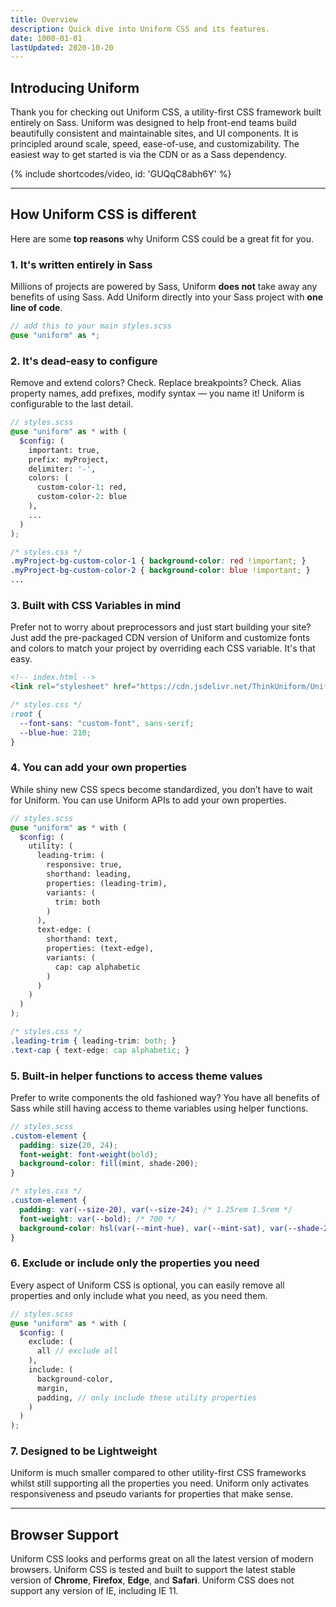 ```yaml
---
title: Overview
description: Quick dive into Uniform CSS and its features.
date: 1000-01-01
lastUpdated: 2020-10-20
---
```


## Introducing Uniform

Thank you for checking out Uniform CSS, a utility-first CSS framework built entirely on Sass. Uniform was designed to help front-end teams build beautifully consistent and maintainable sites, and UI components. It is principled around scale, speed, ease-of-use, and customizability. The easiest way to get started is via the CDN or as a Sass dependency.

{% include shortcodes/video, id: 'GUQqC8abh6Y' %}

---

## How Uniform CSS is different

Here are some **top reasons** why Uniform CSS could be a great fit for you.

### 1. It's written entirely in Sass

Millions of projects are powered by Sass, Uniform **does not** take away any benefits of using Sass. Add Uniform directly into your Sass project with **one line of code**.

```scss
// add this to your main styles.scss
@use "uniform" as *;
```

### 2. It's dead-easy to configure

Remove and extend colors? Check. Replace breakpoints? Check. Alias property names, add prefixes, modify syntax — you name it! Uniform is configurable to the last detail.

```scss
// styles.scss
@use "uniform" as * with (
  $config: (
    important: true,
    prefix: myProject,
    delimiter: '-',
    colors: (
      custom-color-1: red,
      custom-color-2: blue
    ),
    ...
  )
);
```

```css
/* styles.css */
.myProject-bg-custom-color-1 { background-color: red !important; }
.myProject-bg-custom-color-2 { background-color: blue !important; }
...
```

### 3. Built with CSS Variables in mind

Prefer not to worry about preprocessors and just start building your site? Just add the pre-packaged CDN version of Uniform and customize fonts and colors to match your project by overriding each CSS variable. It's that easy.

```html
<!-- index.html -->
<link rel="stylesheet" href="https://cdn.jsdelivr.net/ThinkUniform/UniformCSS/dist/uniform.min.css" />
```

```css
/* styles.css */
:root {
  --font-sans: "custom-font", sans-serif;
  --blue-hue: 210;
}
```

### 4. You can add your own properties

While shiny new CSS specs become standardized, you don’t have to wait for Uniform. You can use Uniform APIs to add your own properties.

```scss
// styles.scss
@use "uniform" as * with (
  $config: (
    utility: (
      leading-trim: (
        responsive: true,
        shorthand: leading,
        properties: (leading-trim),
        variants: (
          trim: both
        )
      ),
      text-edge: (
        shorthand: text,
        properties: (text-edge),
        variants: (
          cap: cap alphabetic
        )
      )
    )
  )
);
```

```css
/* styles.css */
.leading-trim { leading-trim: both; }
.text-cap { text-edge: cap alphabetic; }
```

### 5. Built-in helper functions to access theme values

Prefer to write components the old fashioned way? You have all benefits of Sass while still having access to theme variables using helper functions.

```scss
// styles.scss
.custom-element {
  padding: size(20, 24);
  font-weight: font-weight(bold);
  background-color: fill(mint, shade-200);
}
```

```css
/* styles.css */
.custom-element {
  padding: var(--size-20), var(--size-24); /* 1.25rem 1.5rem */
  font-weight: var(--bold); /* 700 */
  background-color: hsl(var(--mint-hue), var(--mint-sat), var(--shade-200));
}
```

### 6. Exclude or include only the properties you need

Every aspect of Uniform CSS is optional, you can easily remove all properties and only include what you need, as you need them.

```scss
// styles.scss
@use "uniform" as * with (
  $config: (
    exclude: (
      all // exclude all
    ),
    include: (
      background-color, 
      margin, 
      padding, // only include these utility properties
    )
  )
);
```

### 7. Designed to be Lightweight

Uniform is much smaller compared to other utility-first CSS frameworks whilst still supporting all the properties you need. Uniform only activates responsiveness and pseudo variants for properties that make sense.

---

## Browser Support

Uniform CSS looks and performs great on all the latest version of modern browsers. Uniform CSS is tested and built to support the latest stable version of **Chrome**, **Firefox**, **Edge**, and **Safari**. Uniform CSS does not support any version of IE, including IE 11.